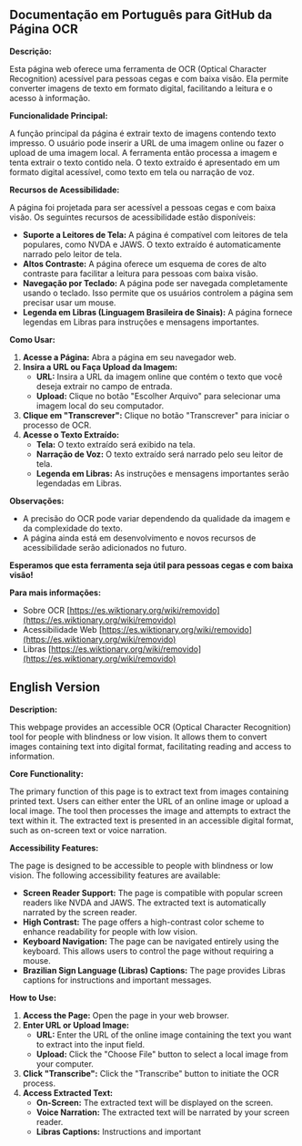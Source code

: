 ## Documentação em Português para GitHub da Página OCR

**Descrição:**

Esta página web oferece uma ferramenta de OCR (Optical Character Recognition) acessível para pessoas cegas e com baixa visão. Ela permite converter imagens de texto em formato digital, facilitando a leitura e o acesso à informação.

**Funcionalidade Principal:**

A função principal da página é extrair texto de imagens contendo texto impresso. O usuário pode inserir a URL de uma imagem online ou fazer o upload de uma imagem local. A ferramenta então processa a imagem e tenta extrair o texto contido nela. O texto extraído é apresentado em um formato digital acessível, como texto em tela ou narração de voz.

**Recursos de Acessibilidade:**

A página foi projetada para ser acessível a pessoas cegas e com baixa visão. Os seguintes recursos de acessibilidade estão disponíveis:

* **Suporte a Leitores de Tela:** A página é compatível com leitores de tela populares, como NVDA e JAWS. O texto extraído é automaticamente narrado pelo leitor de tela.
* **Altos Contraste:** A página oferece um esquema de cores de alto contraste para facilitar a leitura para pessoas com baixa visão.
* **Navegação por Teclado:** A página pode ser navegada completamente usando o teclado. Isso permite que os usuários controlem a página sem precisar usar um mouse.
* **Legenda em Libras (Linguagem Brasileira de Sinais):** A página fornece legendas em Libras para instruções e mensagens importantes.

**Como Usar:**

1. **Acesse a Página:** Abra a página em seu navegador web.
2. **Insira a URL ou Faça Upload da Imagem:**
    * **URL:** Insira a URL da imagem online que contém o texto que você deseja extrair no campo de entrada.
    * **Upload:** Clique no botão "Escolher Arquivo" para selecionar uma imagem local do seu computador.
3. **Clique em "Transcrever":** Clique no botão "Transcrever" para iniciar o processo de OCR.
4. **Acesse o Texto Extraído:**
    * **Tela:** O texto extraído será exibido na tela.
    * **Narração de Voz:** O texto extraído será narrado pelo seu leitor de tela.
    * **Legenda em Libras:** As instruções e mensagens importantes serão legendadas em Libras.

**Observações:**

* A precisão do OCR pode variar dependendo da qualidade da imagem e da complexidade do texto.
* A página ainda está em desenvolvimento e novos recursos de acessibilidade serão adicionados no futuro.

**Esperamos que esta ferramenta seja útil para pessoas cegas e com baixa visão!**

**Para mais informações:**

* Sobre OCR [https://es.wiktionary.org/wiki/removido](https://es.wiktionary.org/wiki/removido)
* Acessibilidade Web [https://es.wiktionary.org/wiki/removido](https://es.wiktionary.org/wiki/removido)
* Libras [https://es.wiktionary.org/wiki/removido](https://es.wiktionary.org/wiki/removido)

## English Version

**Description:**

This webpage provides an accessible OCR (Optical Character Recognition) tool for people with blindness or low vision. It allows them to convert images containing text into digital format, facilitating reading and access to information.

**Core Functionality:**

The primary function of this page is to extract text from images containing printed text. Users can either enter the URL of an online image or upload a local image. The tool then processes the image and attempts to extract the text within it. The extracted text is presented in an accessible digital format, such as on-screen text or voice narration.

**Accessibility Features:**

The page is designed to be accessible to people with blindness or low vision. The following accessibility features are available:

* **Screen Reader Support:** The page is compatible with popular screen readers like NVDA and JAWS. The extracted text is automatically narrated by the screen reader.
* **High Contrast:** The page offers a high-contrast color scheme to enhance readability for people with low vision.
* **Keyboard Navigation:** The page can be navigated entirely using the keyboard. This allows users to control the page without requiring a mouse.
* **Brazilian Sign Language (Libras) Captions:** The page provides Libras captions for instructions and important messages.

**How to Use:**

1. **Access the Page:** Open the page in your web browser.
2. **Enter URL or Upload Image:**
    * **URL:** Enter the URL of the online image containing the text you want to extract into the input field.
    * **Upload:** Click the "Choose File" button to select a local image from your computer.
3. **Click "Transcribe":** Click the "Transcribe" button to initiate the OCR process.
4. **Access Extracted Text:**
    * **On-Screen:** The extracted text will be displayed on the screen.
    * **Voice Narration:** The extracted text will be narrated by your screen reader.
    * **Libras Captions:** Instructions and important
